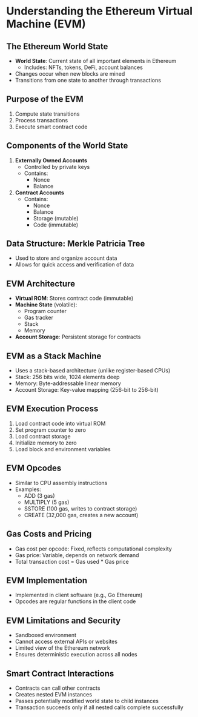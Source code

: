 Understanding the Ethereum Virtual Machine (EVM)
================================================

The Ethereum World State
------------------------

-   **World State**: Current state of all important elements in Ethereum
    -   Includes: NFTs, tokens, DeFi, account balances
-   Changes occur when new blocks are mined
-   Transitions from one state to another through transactions

Purpose of the EVM
------------------

1.  Compute state transitions
2.  Process transactions
3.  Execute smart contract code

Components of the World State
-----------------------------

1.  **Externally Owned Accounts**
    -   Controlled by private keys
    -   Contains:
        -   Nonce
        -   Balance
2.  **Contract Accounts**
    -   Contains:
        -   Nonce
        -   Balance
        -   Storage (mutable)
        -   Code (immutable)

Data Structure: Merkle Patricia Tree
------------------------------------

-   Used to store and organize account data
-   Allows for quick access and verification of data

EVM Architecture
----------------

-   **Virtual ROM**: Stores contract code (immutable)
-   **Machine State** (volatile):
    -   Program counter
    -   Gas tracker
    -   Stack
    -   Memory
-   **Account Storage**: Persistent storage for contracts

EVM as a Stack Machine
----------------------

-   Uses a stack-based architecture (unlike register-based CPUs)
-   Stack: 256 bits wide, 1024 elements deep
-   Memory: Byte-addressable linear memory
-   Account Storage: Key-value mapping (256-bit to 256-bit)

EVM Execution Process
---------------------

1.  Load contract code into virtual ROM
2.  Set program counter to zero
3.  Load contract storage
4.  Initialize memory to zero
5.  Load block and environment variables

EVM Opcodes
-----------

-   Similar to CPU assembly instructions
-   Examples:
    -   ADD (3 gas)
    -   MULTIPLY (5 gas)
    -   SSTORE (100 gas, writes to contract storage)
    -   CREATE (32,000 gas, creates a new account)

Gas Costs and Pricing
---------------------

-   Gas cost per opcode: Fixed, reflects computational complexity
-   Gas price: Variable, depends on network demand
-   Total transaction cost = Gas used \* Gas price

EVM Implementation
------------------

-   Implemented in client software (e.g., Go Ethereum)
-   Opcodes are regular functions in the client code

EVM Limitations and Security
----------------------------

-   Sandboxed environment
-   Cannot access external APIs or websites
-   Limited view of the Ethereum network
-   Ensures deterministic execution across all nodes

Smart Contract Interactions
---------------------------

-   Contracts can call other contracts
-   Creates nested EVM instances
-   Passes potentially modified world state to child instances
-   Transaction succeeds only if all nested calls complete successfully